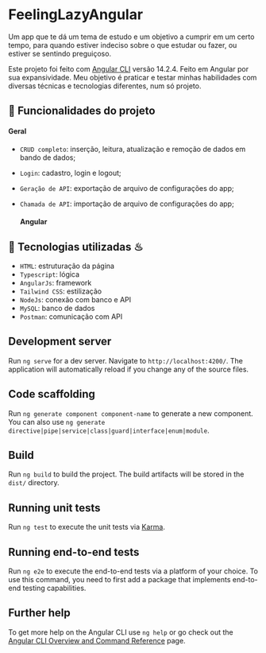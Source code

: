 # FeelingLazyAngular

Um app que te dá um tema de estudo e um objetivo a cumprir em um certo tempo, para quando estiver indeciso sobre o que estudar ou fazer, ou estiver se sentindo preguiçoso.

Este projeto foi feito com [Angular CLI](https://github.com/angular/angular-cli) versão 14.2.4. Feito em Angular por sua expansividade. Meu objetivo é praticar e testar minhas habilidades com diversas técnicas e tecnologias diferentes, num só projeto.

## :hammer: Funcionalidades do projeto

   #### Geral

- `CRUD completo`: inserção, leitura, atualização e remoção de dados em bando de dados;
- `Login`: cadastro, login e logout;
- `Geração de API`: exportação de arquivo de configurações do app;
- `Chamada de API`: importação de arquivo de configurações do app;

   #### Angular


## :hammer: Tecnologias utilizadas ♨

- `HTML`: estruturação da página
- `Typescript`: lógica
- `AngularJs`: framework
- `Tailwind CSS`: estilização
- `NodeJs`: conexão com banco e API
- `MySQL`: banco de dados
- `Postman`: comunicação com API






## Development server

Run `ng serve` for a dev server. Navigate to `http://localhost:4200/`. The application will automatically reload if you change any of the source files.

## Code scaffolding

Run `ng generate component component-name` to generate a new component. You can also use `ng generate directive|pipe|service|class|guard|interface|enum|module`.

## Build

Run `ng build` to build the project. The build artifacts will be stored in the `dist/` directory.

## Running unit tests

Run `ng test` to execute the unit tests via [Karma](https://karma-runner.github.io).

## Running end-to-end tests

Run `ng e2e` to execute the end-to-end tests via a platform of your choice. To use this command, you need to first add a package that implements end-to-end testing capabilities.

## Further help

To get more help on the Angular CLI use `ng help` or go check out the [Angular CLI Overview and Command Reference](https://angular.io/cli) page.

